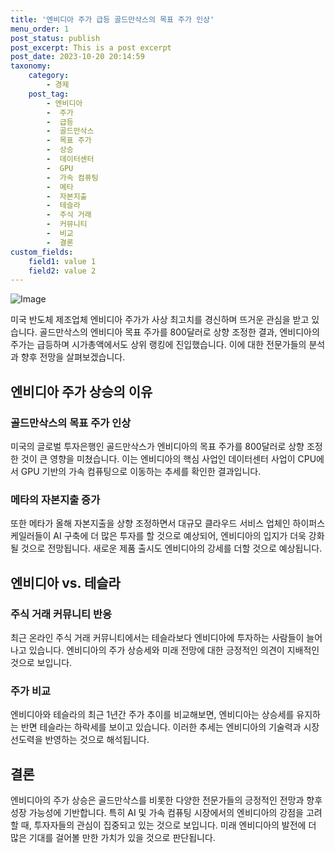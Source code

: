 ```yaml
---
title: '엔비디아 주가 급등 골드만삭스의 목표 주가 인상'
menu_order: 1
post_status: publish
post_excerpt: This is a post excerpt
post_date: 2023-10-20 20:14:59
taxonomy:
    category:
        - 경제
    post_tag:
        - 엔비디아
        -  주가
        -  급등
        -  골드만삭스
        -  목표 주가
        -  상승
        -  데이터센터
        -  GPU
        -  가속 컴퓨팅
        -  메타
        -  자본지출
        -  테슬라
        -  주식 거래
        -  커뮤니티
        -  비교
        -  결론
custom_fields:
    field1: value 1
    field2: value 2
---
```


![Image](https://imgnews.pstatic.net/image/024/2024/02/06/0000087334_001_20240206141501017.png?type=w647)


미국 반도체 제조업체 엔비디아 주가가 사상 최고치를 경신하며 뜨거운 관심을 받고 있습니다. 골드만삭스의 엔비디아 목표 주가를 800달러로 상향 조정한 결과, 엔비디아의 주가는 급등하며 시가총액에서도 상위 랭킹에 진입했습니다. 이에 대한 전문가들의 분석과 향후 전망을 살펴보겠습니다.

## 엔비디아 주가 상승의 이유
### 골드만삭스의 목표 주가 인상
미국의 글로벌 투자은행인 골드만삭스가 엔비디아의 목표 주가를 800달러로 상향 조정한 것이 큰 영향을 미쳤습니다. 이는 엔비디아의 핵심 사업인 데이터센터 사업이 CPU에서 GPU 기반의 가속 컴퓨팅으로 이동하는 추세를 확인한 결과입니다.

### 메타의 자본지출 증가
또한 메타가 올해 자본지출을 상향 조정하면서 대규모 클라우드 서비스 업체인 하이퍼스케일러들이 AI 구축에 더 많은 투자를 할 것으로 예상되어, 엔비디아의 입지가 더욱 강화될 것으로 전망됩니다. 새로운 제품 출시도 엔비디아의 강세를 더할 것으로 예상됩니다.

## 엔비디아 vs. 테슬라
### 주식 거래 커뮤니티 반응
최근 온라인 주식 거래 커뮤니티에서는 테슬라보다 엔비디아에 투자하는 사람들이 늘어나고 있습니다. 엔비디아의 주가 상승세와 미래 전망에 대한 긍정적인 의견이 지배적인 것으로 보입니다.

### 주가 비교
엔비디아와 테슬라의 최근 1년간 주가 추이를 비교해보면, 엔비디아는 상승세를 유지하는 반면 테슬라는 하락세를 보이고 있습니다. 이러한 추세는 엔비디아의 기술력과 시장 선도력을 반영하는 것으로 해석됩니다.

## 결론
엔비디아의 주가 상승은 골드만삭스를 비롯한 다양한 전문가들의 긍정적인 전망과 향후 성장 가능성에 기반합니다. 특히 AI 및 가속 컴퓨팅 시장에서의 엔비디아의 강점을 고려할 때, 투자자들의 관심이 집중되고 있는 것으로 보입니다. 미래 엔비디아의 발전에 더 많은 기대를 걸어볼 만한 가치가 있을 것으로 판단됩니다.
